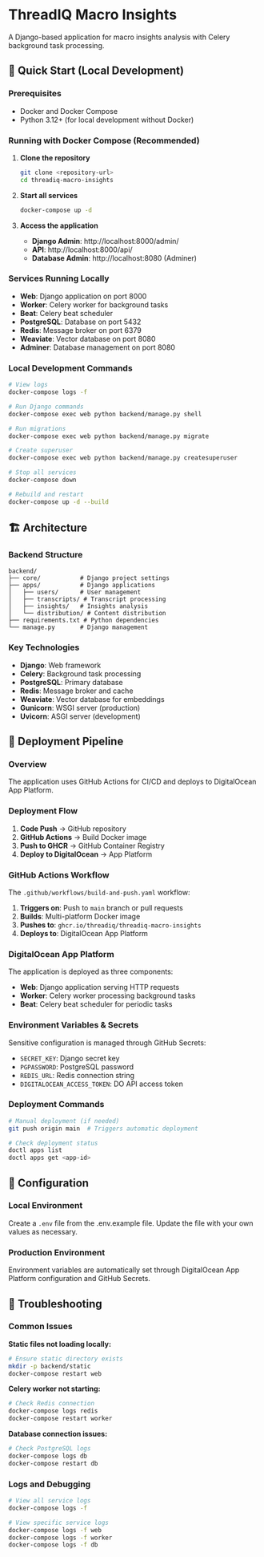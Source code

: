 # ThreadIQ Macro Insights

A Django-based application for macro insights analysis with Celery background task processing.

## 🚀 Quick Start (Local Development)

### Prerequisites
- Docker and Docker Compose
- Python 3.12+ (for local development without Docker)

### Running with Docker Compose (Recommended)

1. **Clone the repository**
   ```bash
   git clone <repository-url>
   cd threadiq-macro-insights
   ```

2. **Start all services**
   ```bash
   docker-compose up -d
   ```

3. **Access the application**
   - **Django Admin**: http://localhost:8000/admin/
   - **API**: http://localhost:8000/api/
   - **Database Admin**: http://localhost:8080 (Adminer)

### Services Running Locally

- **Web**: Django application on port 8000
- **Worker**: Celery worker for background tasks
- **Beat**: Celery beat scheduler
- **PostgreSQL**: Database on port 5432
- **Redis**: Message broker on port 6379
- **Weaviate**: Vector database on port 8080
- **Adminer**: Database management on port 8080

### Local Development Commands

```bash
# View logs
docker-compose logs -f

# Run Django commands
docker-compose exec web python backend/manage.py shell

# Run migrations
docker-compose exec web python backend/manage.py migrate

# Create superuser
docker-compose exec web python backend/manage.py createsuperuser

# Stop all services
docker-compose down

# Rebuild and restart
docker-compose up -d --build
```

## 🏗️ Architecture

### Backend Structure
```
backend/
├── core/           # Django project settings
├── apps/           # Django applications
│   ├── users/      # User management
│   ├── transcripts/ # Transcript processing
│   ├── insights/   # Insights analysis
│   └── distribution/ # Content distribution
├── requirements.txt # Python dependencies
└── manage.py       # Django management
```

### Key Technologies
- **Django**: Web framework
- **Celery**: Background task processing
- **PostgreSQL**: Primary database
- **Redis**: Message broker and cache
- **Weaviate**: Vector database for embeddings
- **Gunicorn**: WSGI server (production)
- **Uvicorn**: ASGI server (development)

## 🚀 Deployment Pipeline

### Overview
The application uses GitHub Actions for CI/CD and deploys to DigitalOcean App Platform.

### Deployment Flow

1. **Code Push** → GitHub repository
2. **GitHub Actions** → Build Docker image
3. **Push to GHCR** → GitHub Container Registry
4. **Deploy to DigitalOcean** → App Platform

### GitHub Actions Workflow

The `.github/workflows/build-and-push.yaml` workflow:

1. **Triggers on**: Push to `main` branch or pull requests
2. **Builds**: Multi-platform Docker image
3. **Pushes to**: `ghcr.io/threadiq/threadiq-macro-insights`
4. **Deploys to**: DigitalOcean App Platform

### DigitalOcean App Platform

The application is deployed as three components:

- **Web**: Django application serving HTTP requests
- **Worker**: Celery worker processing background tasks
- **Beat**: Celery beat scheduler for periodic tasks

### Environment Variables & Secrets

Sensitive configuration is managed through GitHub Secrets:

- `SECRET_KEY`: Django secret key
- `PGPASSWORD`: PostgreSQL password
- `REDIS_URL`: Redis connection string
- `DIGITALOCEAN_ACCESS_TOKEN`: DO API access token

### Deployment Commands

```bash
# Manual deployment (if needed)
git push origin main  # Triggers automatic deployment

# Check deployment status
doctl apps list
doctl apps get <app-id>
```

## 🔧 Configuration

### Local Environment
Create a `.env` file from the .env.example file. Update the file with your own values as necessary.

### Production Environment
Environment variables are automatically set through DigitalOcean App Platform configuration and GitHub Secrets.

## 🐛 Troubleshooting

### Common Issues

**Static files not loading locally:**
```bash
# Ensure static directory exists
mkdir -p backend/static
docker-compose restart web
```

**Celery worker not starting:**
```bash
# Check Redis connection
docker-compose logs redis
docker-compose restart worker
```

**Database connection issues:**
```bash
# Check PostgreSQL logs
docker-compose logs db
docker-compose restart db
```

### Logs and Debugging

```bash
# View all service logs
docker-compose logs -f

# View specific service logs
docker-compose logs -f web
docker-compose logs -f worker
docker-compose logs -f db
```
